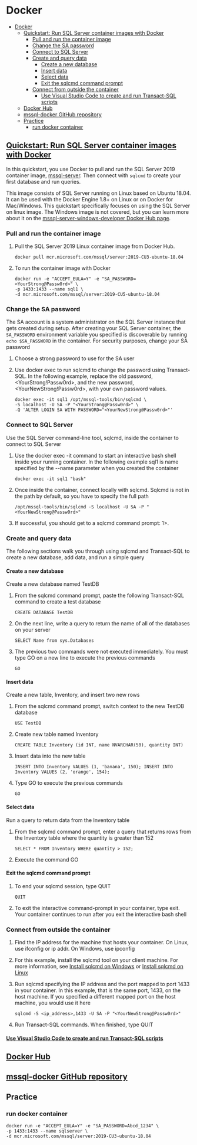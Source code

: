 # Docker

- [Docker](#docker)
  - [Quickstart: Run SQL Server container images with Docker](#quickstart-run-sql-server-container-images-with-docker)
    - [Pull and run the container image](#pull-and-run-the-container-image)
    - [Change the SA password](#change-the-sa-password)
    - [Connect to SQL Server](#connect-to-sql-server)
    - [Create and query data](#create-and-query-data)
      - [Create a new database](#create-a-new-database)
      - [Insert data](#insert-data)
      - [Select data](#select-data)
      - [Exit the sqlcmd command prompt](#exit-the-sqlcmd-command-prompt)
    - [Connect from outside the container](#connect-from-outside-the-container)
      - [Use Visual Studio Code to create and run Transact-SQL scripts](#use-visual-studio-code-to-create-and-run-transact-sql-scripts)
  - [Docker Hub](#docker-hub)
  - [mssql-docker GitHub repository](#mssql-docker-github-repository)
  - [Practice](#practice)
    - [run docker container](#run-docker-container)

## [Quickstart: Run SQL Server container images with Docker](https://docs.microsoft.com/en-us/sql/linux/quickstart-install-connect-docker?view=sql-server-ver15&pivots=cs1-bash)

In this quickstart, you use Docker to pull and run the SQL Server 2019 container image, [mssql-server](https://hub.docker.com/r/microsoft/mssql-server). Then connect with `sqlcmd` to create your first database and run queries.

This image consists of SQL Server running on Linux based on Ubuntu 18.04. It can be used with the Docker Engine 1.8+ on Linux or on Docker for Mac/Windows. This quickstart specifically focuses on using the SQL Server on linux image. The Windows image is not covered, but you can learn more about it on the [mssql-server-windows-developer Docker Hub page](https://hub.docker.com/r/microsoft/mssql-server-windows-developer/).

### Pull and run the container image

1. Pull the SQL Server 2019 Linux container image from Docker Hub.

       docker pull mcr.microsoft.com/mssql/server:2019-CU3-ubuntu-18.04

2. To run the container image with Docker

       docker run -e "ACCEPT_EULA=Y" -e "SA_PASSWORD=<YourStrong@Passw0rd>" \
       -p 1433:1433 --name sql1 \
       -d mcr.microsoft.com/mssql/server:2019-CU5-ubuntu-18.04

### Change the SA password

The SA account is a system administrator on the SQL Server instance that gets created during setup. After creating your SQL Server container, the `SA_PASSWORD` environment variable you specified is discoverable by running `echo $SA_PASSWORD` in the container. For security purposes, change your SA password

1. Choose a strong password to use for the SA user

2. Use docker exec to run sqlcmd to change the password using Transact-SQL. In the following example, replace the old password, <YourStrong!Passw0rd>, and the new password, <YourNewStrong!Passw0rd>, with your own password values.

       docker exec -it sql1 /opt/mssql-tools/bin/sqlcmd \
       -S localhost -U SA -P "<YourStrong@Passw0rd>" \
       -Q 'ALTER LOGIN SA WITH PASSWORD="<YourNewStrong@Passw0rd>"'

### Connect to SQL Server

Use the SQL Server command-line tool, sqlcmd, inside the container to connect to SQL Server

1. Use the docker exec -it command to start an interactive bash shell inside your running container. In the following example sql1 is name specified by the --name parameter when you created the container

       docker exec -it sql1 "bash"

2. Once inside the container, connect locally with sqlcmd. Sqlcmd is not in the path by default, so you have to specify the full path

       /opt/mssql-tools/bin/sqlcmd -S localhost -U SA -P "<YourNewStrong@Passw0rd>"

3. If successful, you should get to a sqlcmd command prompt: 1>.

### Create and query data

The following sections walk you through using sqlcmd and Transact-SQL to create a new database, add data, and run a simple query

#### Create a new database

Create a new database named TestDB

1. From the sqlcmd command prompt, paste the following Transact-SQL command to create a test database

       CREATE DATABASE TestDB

2. On the next line, write a query to return the name of all of the databases on your server

       SELECT Name from sys.Databases

3. The previous two commands were not executed immediately. You must type GO on a new line to execute the previous commands

       GO

#### Insert data

Create a new table, Inventory, and insert two new rows

1. From the sqlcmd command prompt, switch context to the new TestDB database

       USE TestDB

2. Create new table named Inventory

       CREATE TABLE Inventory (id INT, name NVARCHAR(50), quantity INT)

3. Insert data into the new table

       INSERT INTO Inventory VALUES (1, 'banana', 150); INSERT INTO Inventory VALUES (2, 'orange', 154);

4. Type GO to execute the previous commands

       GO

#### Select data

Run a query to return data from the Inventory table

1. From the sqlcmd command prompt, enter a query that returns rows from the Inventory table where the quantity is greater than 152

       SELECT * FROM Inventory WHERE quantity > 152;

2. Execute the command
       GO

#### Exit the sqlcmd command prompt

1. To end your sqlcmd session, type QUIT

       QUIT

2. To exit the interactive command-prompt in your container, type exit. Your container continues to run after you exit the interactive bash shell

### Connect from outside the container

1. Find the IP address for the machine that hosts your container. On Linux, use ifconfig or ip addr. On Windows, use ipconfig

2. For this example, install the sqlcmd tool on your client machine. For more information, see [Install sqlcmd on Windows](https://docs.microsoft.com/en-us/sql/tools/sqlcmd-utility?view=sql-server-ver15) or [Install sqlcmd on Linux](https://docs.microsoft.com/en-us/sql/linux/sql-server-linux-setup-tools?view=sql-server-ver15)

3. Run sqlcmd specifying the IP address and the port mapped to port 1433 in your container. In this example, that is the same port, 1433, on the host machine. If you specified a different mapped port on the host machine, you would use it here

       sqlcmd -S <ip_address>,1433 -U SA -P "<YourNewStrong@Passw0rd>"

4. Run Transact-SQL commands. When finished, type QUIT

#### [Use Visual Studio Code to create and run Transact-SQL scripts](https://docs.microsoft.com/en-us/sql/tools/visual-studio-code/sql-server-develop-use-vscode?view=sql-server-ver15)

## [Docker Hub](https://hub.docker.com/_/microsoft-mssql-server?tab=description)

## [mssql-docker GitHub repository](https://github.com/Microsoft/mssql-docker)

## Practice

### run docker container

    docker run -e "ACCEPT_EULA=Y" -e "SA_PASSWORD=Abcd_1234" \
    -p 1433:1433 --name sqlserver \
    -d mcr.microsoft.com/mssql/server:2019-CU3-ubuntu-18.04

